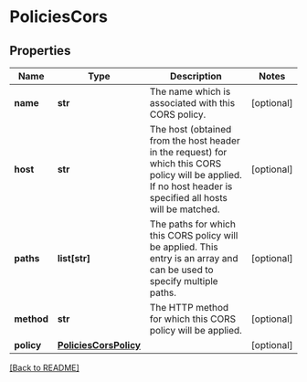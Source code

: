 # PoliciesCors


## Properties

Name | Type | Description | Notes
------------ | ------------- | ------------- | -------------
**name** | **str** | The name which is associated with this CORS policy.  | [optional] 
**host** | **str** | The host (obtained from the host header in the request) for which this CORS policy will be applied. If no host header is specified all hosts will be matched.  | [optional] 
**paths** | **list[str]** | The paths for which this CORS policy will be applied. This entry  is an array and can be used to specify multiple paths.  | [optional] 
**method** | **str** | The HTTP method for which this CORS policy will be applied.  | [optional] 
**policy** | [**PoliciesCorsPolicy**](PoliciesCorsPolicy.md) |  | [optional] 

[[Back to README]](../README.md)



